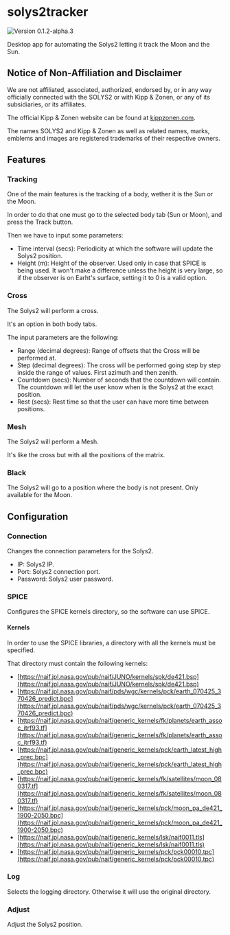 # solys2tracker

![Version 0.1.2-alpha.3](https://img.shields.io/badge/version-0.1.2--alpha.3-informational)

Desktop app for automating the Solys2 letting it track the Moon and the Sun.

## Notice of Non-Affiliation and Disclaimer

We are not affiliated, associated, authorized, endorsed by, or in any way officially
connected with the SOLYS2 or with Kipp & Zonen, or any of its subsidiaries, or its
affiliates.

The official Kipp & Zonen website can be found at [kippzonen.com](https://kippzonen.com).

The names SOLYS2 and Kipp & Zonen as well as related names, marks, emblems and images are
registered trademarks of their respective owners.

## Features

### Tracking

One of the main features is the tracking of a body, wether it is the Sun or the Moon.

In order to do that one must go to the selected body tab (Sun or Moon), and press the Track
button.

Then we have to input some parameters:
- Time interval (secs): Periodicity at which the software will update the Solys2 position.
- Height (m): Height of the observer. Used only in case that SPICE is being used. It won't make
a difference unless the height is very large, so if the observer is on Earht's surface, setting it
to 0 is a valid option.

### Cross

The Solys2 will perform a cross.

It's an option in both body tabs.

The input parameters are the following:
- Range (decimal degrees): Range of offsets that the Cross will be performed at.
- Step (decimal degrees): The cross will be performed going step by step inside the range of
values. First azimuth and then zenith.
- Countdown (secs): Number of seconds that the countdown will contain. The countdown will
let the user know when is the Solys2 at the exact position.
- Rest (secs): Rest time so that the user can have more time between positions.

### Mesh

The Solys2 will perform a Mesh.

It's like the cross but with all the positions of the matrix.

### Black

The Solys2 will go to a position where the body is not present. Only available for the Moon.

## Configuration

### Connection

Changes the connection parameters for the Solys2.

- IP: Solys2 IP.
- Port: Solys2 connection port.
- Password: Solys2 user password.

### SPICE

Configures the SPICE kernels directory, so the software can use SPICE.

#### Kernels

In order to use the SPICE libraries, a directory with all the kernels must be specified.

That directory must contain the following kernels:
- [https://naif.jpl.nasa.gov/pub/naif/JUNO/kernels/spk/de421.bsp](https://naif.jpl.nasa.gov/pub/naif/JUNO/kernels/spk/de421.bsp)
- [https://naif.jpl.nasa.gov/pub/naif/pds/wgc/kernels/pck/earth_070425_370426_predict.bpc](https://naif.jpl.nasa.gov/pub/naif/pds/wgc/kernels/pck/earth_070425_370426_predict.bpc)
- [https://naif.jpl.nasa.gov/pub/naif/generic_kernels/fk/planets/earth_assoc_itrf93.tf](https://naif.jpl.nasa.gov/pub/naif/generic_kernels/fk/planets/earth_assoc_itrf93.tf)
- [https://naif.jpl.nasa.gov/pub/naif/generic_kernels/pck/earth_latest_high_prec.bpc](https://naif.jpl.nasa.gov/pub/naif/generic_kernels/pck/earth_latest_high_prec.bpc)
- [https://naif.jpl.nasa.gov/pub/naif/generic_kernels/fk/satellites/moon_080317.tf](https://naif.jpl.nasa.gov/pub/naif/generic_kernels/fk/satellites/moon_080317.tf)
- [https://naif.jpl.nasa.gov/pub/naif/generic_kernels/pck/moon_pa_de421_1900-2050.bpc](https://naif.jpl.nasa.gov/pub/naif/generic_kernels/pck/moon_pa_de421_1900-2050.bpc)
- [https://naif.jpl.nasa.gov/pub/naif/generic_kernels/lsk/naif0011.tls](https://naif.jpl.nasa.gov/pub/naif/generic_kernels/lsk/naif0011.tls)
- [https://naif.jpl.nasa.gov/pub/naif/generic_kernels/pck/pck00010.tpc](https://naif.jpl.nasa.gov/pub/naif/generic_kernels/pck/pck00010.tpc)

### Log

Selects the logging directory. Otherwise it will use the original directory.

### Adjust

Adjust the Solys2 position.
